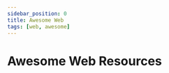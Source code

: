 ```yaml
---
sidebar_position: 0
title: Awesome Web
tags: [web, awesome]
---
```


Awesome Web Resources
=====================

